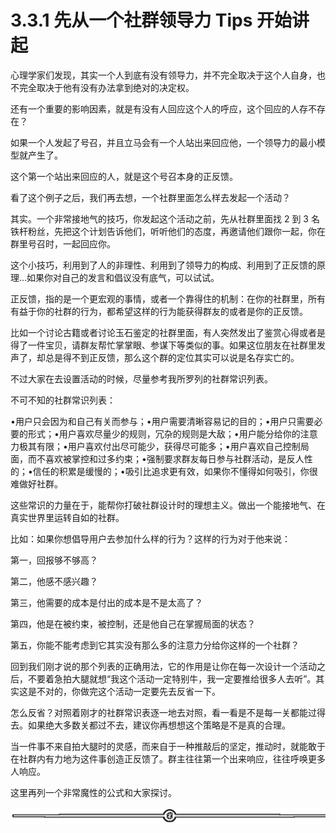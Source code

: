 # 3.3.1 先从一个社群领导力 Tips 开始讲起

心理学家们发现，其实一个人到底有没有领导力，并不完全取决于这个人自身，也不完全取决于他有没有办法拿到绝对的决定权。

还有一个重要的影响因素，就是有没有人回应这个人的呼应，这个回应的人存不存在？

如果一个人发起了号召，并且立马会有一个人站出来回应他，一个领导力的最小模型就产生了。

这个第一个站出来回应的人，就是这个号召本身的正反馈。

看了这个例子之后，我们再去想，一个社群里面怎么样去发起一个活动？

其实。一个非常接地气的技巧，你发起这个活动之前，先从社群里面找 2 到 3 名铁杆粉丝，先把这个计划告诉他们，听听他们的态度，再邀请他们跟你一起，你在群里号召时，一起回应你。

这个小技巧，利用到了人的非理性、利用到了领导力的构成、利用到了正反馈的原理…如果你对自己的发言和倡议没有底气，可以试试。

正反馈，指的是一个更宏观的事情，或者一个靠得住的机制：在你的社群里，所有有益于你的社群的行为，都希望这样的行为能获得群友的或者是你的正反馈。

比如一个讨论古籍或者讨论玉石鉴定的社群里面，有人突然发出了鉴赏心得或者是得了一件宝贝，请群友帮忙掌掌眼、参谋下等类似的事。如果这位朋友在社群里发声了，却总是得不到正反馈，那么这个群的定位其实可以说是名存实亡的。

不过大家在去设置活动的时候，尽量参考我所罗列的社群常识列表。

不可不知的社群常识列表：

•用户只会因为和自己有关而参与；•用户需要清晰容易记的目的；•用户只需要必要的形式；•用户喜欢尽量少的规则，冗杂的规则是大敌；•用户能分给你的注意力极其有限；•用户喜欢付出尽可能少，获得尽可能多；•用户喜欢自己控制局面，而不喜欢被掌控和过多约束；•强制要求群友每日参与社群活动，是反人性的；•信任的积累是缓慢的；•吸引比追求更有效，如果你不懂得如何吸引，你很难做好社群。

这些常识的力量在于，能帮你打破社群设计时的理想主义。做出一个能接地气、在真实世界里运转自如的社群。

比如：如果你想倡导用户去参加什么样的行为？这样的行为对于他来说：

第一，回报够不够高？

第二，他感不感兴趣？

第三，他需要的成本是付出的成本是不是太高了？

第四，他是在被约束，被控制，还是他自己在掌握局面的状态？

第五，你能不能考虑到它其实没有那么多的注意力分给你这样的一个社群？

回到我们刚才说的那个列表的正确用法，它的作用是让你在每一次设计一个活动之后，不要着急拍大腿就想“我这个活动一定特别牛，我一定要推给很多人去听”。其实这是不对的，你做完这个活动一定要先去反省一下。

怎么反省？对照着刚才的社群常识表逐一地去对照，看一看是不是每一关都能过得去。如果绝大多数关都过不去，建议你再想想这个策略是不是真的合理。

当一件事不来自拍大腿时的灵感，而来自于一种推敲后的坚定，推动时，就能敢于在社群内有力地为这件事创造正反馈了。群主往往第一个出来响应，往往呼唤更多人响应。

这里再列一个非常魔性的公式和大家探讨。

![](img/08b409e548d8d310a42e1b70226b77ec.png)